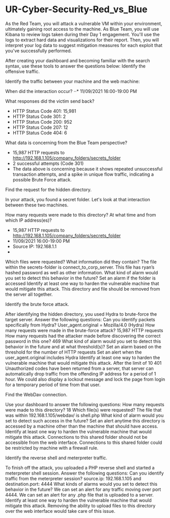 # UR-Cyber-Security-Red_vs_Blue
As the Red Team, you will attack a vulnerable VM within your environment, ultimately gaining root access to the machine. As Blue Team, you will use Kibana to review logs taken during their Day 1 engagement. You'll use the logs to extract hard data and visualizations for their report. Then, you will interpret your log data to suggest mitigation measures for each exploit that you've successfully performed.

After creating your dashboard and becoming familiar with the search syntax, use these tools to answer the questions below:
Identify the offensive traffic.


Identify the traffic between your machine and the web machine:

When did the interaction occur?
⋅⋅* 11/09/2021  16:00-19:00 PM

What responses did the victim send back?

  - HTTP Status Code 401: 15,981
  - HTTP Status Code 301: 2
  - HTTP Status Code 200: 952
  - HTTP Status Code 207: 12
  - HTTP Status Code 404: 6

What data is concerning from the Blue Team perspective?
  - 15,987 HTTP requests to http://192.168.1.105/company_folders/secrets_folder
  - 2 successful attempts (Code 301)
  - The data above is concerning because it shows repeated unsuccessful transaction attempts, and a spike in unique flow traffic, indicating a possible Brute Force attack.

Find the request for the hidden directory.


In your attack, you found a secret folder. Let's look at that interaction between these two machines.

How many requests were made to this directory? At what time and from which IP address(es)?

  - 15,987 HTTP requests to http://192.168.1.105/company_folders/secrets_folder
  - 11/09/2021  16:00-19:00 PM
  - Source IP: 192.168.1.1
  - 
Which files were requested? What information did they contain?
The file within the secrets-folder is connect_to_corp_server.  This file has ryan’s hashed password as well as other information.
What kind of alarm would you set to detect this behavior in the future?
Set an alarm if the folder is accessed
Identify at least one way to harden the vulnerable machine that would mitigate this attack.
This directory and file should be removed from the server all together.

Identify the brute force attack.


After identifying the hidden directory, you used Hydra to brute-force the target server. Answer the following questions:
Can you identify packets specifically from Hydra?
User_agent.original = Mozilla/4.0 (Hydra)
How many requests were made in the brute-force attack?
15,987 HTTP requests
How many requests had the attacker made before discovering the correct password in this one?
469
What kind of alarm would you set to detect this behavior in the future and at what threshold(s)?
Set an alarm based on the threshold for the number of HTTP requests
Set an alert when the user_agent.original includes Hydra
Identify at least one way to harden the vulnerable machine that would mitigate this attack.
After the limit of 10 401 Unauthorized codes have been returned from a server, that server can automatically drop traffic from the offending IP address for a period of 1 hour. We could also display a lockout message and lock the page from login for a temporary period of time from that user.

Find the WebDav connection.


Use your dashboard to answer the following questions:
How many requests were made to this directory?
18
Which file(s) were requested?
The file that was within 192.168.1.105/webdav/ is shell.php
What kind of alarm would you set to detect such access in the future?
Set an alert anytime this directory is accessed by a machine other than the machine that should have access.
Identify at least one way to harden the vulnerable machine that would mitigate this attack.
Connections to this shared folder should not be accessible from the web interface.
Connections to this shared folder could be restricted by machine with a firewall rule.

Identify the reverse shell and meterpreter traffic.


To finish off the attack, you uploaded a PHP reverse shell and started a meterpreter shell session. Answer the following questions:
Can you identify traffic from the meterpreter session?
source.ip: 192.168.1.105 and destination.port: 4444
What kinds of alarms would you set to detect this behavior in the future?
We can set an alert for any traffic moving over port 4444.
We can set an alert for any .php file that is uploaded to a server.
Identify at least one way to harden the vulnerable machine that would mitigate this attack.
Removing the ability to upload files to this directory over the web interface would take care of this issue.


